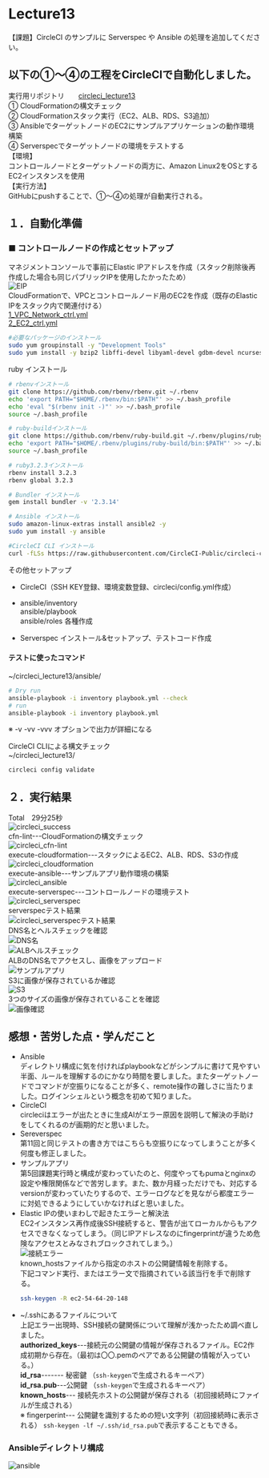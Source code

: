 # Lecture13
【課題】CircleCI のサンプルに Serverspec や Ansible の処理を追加してください。  
## 以下の①～④の工程をCircleCIで自動化しました。  
実行用リポジトリ　　[circleci_lecture13](https://github.com/taemimizukura/circleci_lecture13)  
① CloudFormationの構文チェック  
② CloudFormationスタック実行（EC2、ALB、RDS、S3追加）  
③ AnsibleでターゲットノードのEC2にサンプルアプリケーションの動作環境構築   
④ Serverspecでターゲットノードの環境をテストする  
【環境】  
コントロールノードとターゲットノードの両方に、Amazon Linux2をOSとするEC2インスタンスを使用  
【実行方法】  
GitHubにpushすることで、①～④の処理が自動実行される。
## １．自動化準備
### ■ コントロールノードの作成とセットアップ
マネジメントコンソールで事前にElastic IPアドレスを作成（スタック削除後再作成した場合も同じパブリックIPを使用したかったため）  
![EIP](image/lecture13/img-00.png)  
CloudFormationで、VPCとコントロールノード用のEC2を作成（既存のElastic IPをスタック内で関連付ける）  
[1_VPC_Network_ctrl.yml](https://github.com/taemimizukura/circleci_lecture13/blob/lec13/cloudformation/1_VPC_Network_ctrl.yml "共用VPC")  
[2_EC2_ctrl.yml](https://github.com/taemimizukura/circleci_lecture13/blob/lec13/cloudformation/3_EC2_target.yml "コントロールノード用EC2")  

```bash
#必要なパッケージのインストール
sudo yum groupinstall -y "Development Tools" 
sudo yum install -y bzip2 libffi-devel libyaml-devel gdbm-devel ncurses-devel curl unzip

```
ruby インストール  
```bash
# rbenvインストール
git clone https://github.com/rbenv/rbenv.git ~/.rbenv
echo 'export PATH="$HOME/.rbenv/bin:$PATH"' >> ~/.bash_profile
echo 'eval "$(rbenv init -)"' >> ~/.bash_profile
source ~/.bash_profile

# ruby-buildインストール
git clone https://github.com/rbenv/ruby-build.git ~/.rbenv/plugins/ruby-build
echo 'export PATH="$HOME/.rbenv/plugins/ruby-build/bin:$PATH"' >> ~/.bash_profile
source ~/.bash_profile

# ruby3.2.3インストール
rbenv install 3.2.3
rbenv global 3.2.3
```
```bash
# Bundler インストール  
gem install bundler -v '2.3.14'
```
```bash
# Ansible インストール  
sudo amazon-linux-extras install ansible2 -y 
sudo yum install -y ansible
``` 
```bash
#CircleCI CLI インストール
curl -fLSs https://raw.githubusercontent.com/CircleCI-Public/circleci-cli/master/install.sh | sudo bash
``` 
その他セットアップ
- CircleCI（SSH KEY登録、環境変数登録、circleci/config.yml作成）
- ansible/inventory  
  ansible/playbook  
  ansible/roles 
  各種作成  

- Serverspec インストール&セットアップ、テストコード作成
#### テストに使ったコマンド 
~/circleci_lecture13/ansible/  
  
```bash
# Dry run
ansible-playbook -i inventory playbook.yml --check
# run
ansible-playbook -i inventory playbook.yml
```
※ -v -vv -vvv オプションで出力が詳細になる  

CircleCI CLIによる構文チェック  
~/circleci_lecture13/  
```bash
circleci config validate
```
## ２．実行結果
Total　29分25秒  
![circleci_success](image/lecture13/img-03.png)  
cfn-lint---CloudFormationの構文チェック  
![circleci_cfn-lint](image/lecture13/img-04.png)  
execute-cloudformation---スタックによるEC2、ALB、RDS、S3の作成  
![circleci_cloudformation](image/lecture13/img-05.png)  
execute-ansible---サンプルアプリ動作環境の構築  
![circleci_ansible](image/lecture13/img-06.png)  
execute-serverspec---コントロールノードの環境テスト  
![circleci_serverspec](image/lecture13/img-07.png)  
serverspecテスト結果  
![circleci_serverspecテスト結果](image/lecture13/img-08.png)  
DNS名とヘルスチェックを確認  
![DNS名](image/lecture13/img-08-1.png)  
![ALBヘルスチェック](image/lecture13/img-09.png)  
ALBのDNS名でアクセスし、画像をアップロード  
![サンプルアプリ](image/lecture13/img-10.png)  
S3に画像が保存されているか確認  
![S3](image/lecture13/img-11.png)  
3つのサイズの画像が保存されていることを確認  
![画像確認](image/lecture13/img-12.png)  

## 感想・苦労した点・学んだこと
- Ansible  
ディレクトリ構成に気を付ければplaybookなどがシンプルに書けて見やすい半面、ルールを理解するのにかなり時間を要しました。またターゲットノードでコマンドが空振りになることが多く、remote操作の難しさに当たりました。ログインシェルという概念を初めて知りました。
- CircleCI  
circleciはエラーが出たときに生成AIがエラー原因を説明して解決の手助けをしてくれるのが画期的だと思いました。
- Sereverspec  
第11回と同じテストの書き方ではこちらも空振りになってしまうことが多く何度も修正しました。
- サンプルアプリ  
第5回課題実行時と構成が変わっていたのと、何度やってもpumaとnginxの設定や権限関係などで苦労します。また、数か月経っただけでも、対応するversionが変わっていたりするので、エラーログなどを見ながら都度エラーに対処できるようにしていかなければと思いました。
- Elastic IPの使いまわしで起きたエラーと解決法  
EC2インスタンス再作成後SSH接続すると、警告が出てローカルからもアクセスできなくなってしまう。（同じIPアドレスなのにfingerprintが違うため危険なアクセスとみなされブロックされてしまう。）  
![接続エラー](image/lecture13/img-02.png)  
known_hostsファイルから指定のホストの公開鍵情報を削除する。  
下記コマンド実行、またはエラー文で指摘されている該当行を手で削除する。
    ```bash
    ssh-keygen -R ec2-54-64-20-148
    ``` 
- ~/.sshにあるファイルについて  
上記エラー出現時、SSH接続の鍵関係について理解が浅かったため調べ直しました。   
**authorized_keys**---接続元の公開鍵の情報が保存されるファイル。EC2作成初期から存在。（最初は〇〇.pemのペアである公開鍵の情報が入っている。）  
**id_rsa**------- 秘密鍵        （`ssh-keygen`で生成されるキーペア）  
**id_rsa.pub**---公開鍵   （`ssh-keygen`で生成されるキーペア）  
**known_hosts**--- 接続先ホストの公開鍵が保存される（初回接続時にファイルが生成される）  
※ fingerperint--- 公開鍵を識別するための短い文字列（初回接続時に表示される）
```ssh-keygen -lf ~/.ssh/id_rsa.pub```で表示することもできる。

### Ansibleディレクトリ構成  
![ansible](image/lecture13/img-01.png)  

